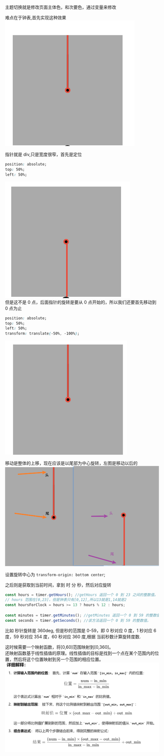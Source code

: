 主题切换就是修改页面主体色，和次要色，通过变量来修改

难点在于钟表,首先实现这种效果  
![alt text](image.png)

指针就是 div,只是宽度很窄，首先是定位

```css
position: absolute;
top: 50%;
left: 50%;
```

![alt text](image-1.png)  
但是这不是 0 点，后面指针的旋转是要从 0 点开始的，所以我们还要首先移动到 0 点为止

```css
position: absolute;
top: 50%;
left: 50%;
transform: translate(-50%, -100%);
```

![alt text](image-2.png)

移动是整体的上移，现在应该是以尾部为中心旋转，左图是移动以后的  
![alt text](image-3.png)

设置旋转中心为 `transform-origin: bottom center`;

之后则是获取到当前时间，拿到 时 分 秒，然后对应旋转

```javascript
const hours = timer.getHours(); //getHours 返回一个 0 到 23 之间的整数值。
// hours 范围在[0,23]，但是钟表只有[0,12],所以13就是1,14就是2
const hoursForClock = hours >= 13 ? hours % 12 : hours;

const minutes = timer.getMinutes(); //getMinutes 返回一个 0 到 59 的整数值。
const seconds = timer.getSeconds(); //该方法返回一个 0 到 59 的整数值。
```

比如 秒针旋转是 360deg, 但是秒的范围是 0-59，即 0 秒对应 0 度，1 秒对应 6 度，59 秒对应 354 度，60 秒对应 360 度,根据 当前秒数计算旋转度数.

这时候需要一个映射函数，将[0,60]范围映射到[0,360]。  
还映射函数基于线性插值的原理。线性插值的目标是找到一个点在某个范围内的位置，然后将这个位置映射到另一个范围的相应位置。  
![alt text](image-4.png)
